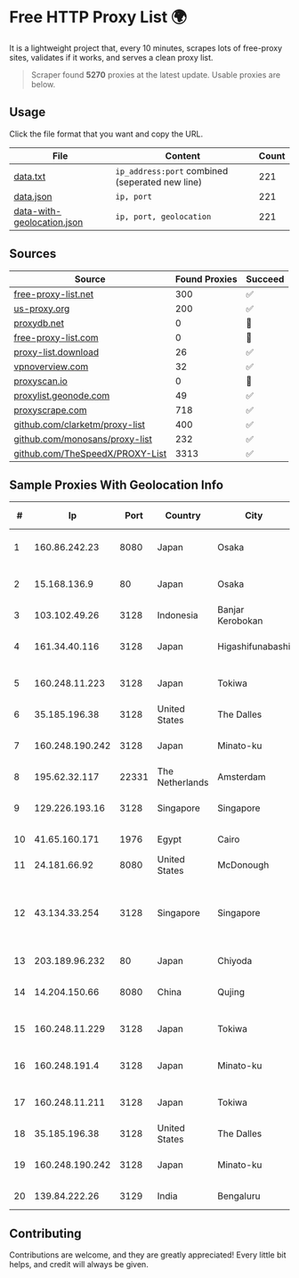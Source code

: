 
# Free HTTP Proxy List 🌍

It is a lightweight project that, every 10 minutes, scrapes lots of free-proxy sites, validates if it works, and serves a clean proxy list.


> Scraper found **5270** proxies at the latest update. Usable proxies are below.

## Usage

Click the file format that you want and copy the URL.


|File|Content|Count|
|----|-------|-----|
|[data.txt](https://raw.githubusercontent.com/themiralay/Proxy-List-World/master/data.txt)|`ip_address:port` combined (seperated new line)|221|
|[data.json](https://raw.githubusercontent.com/themiralay/Proxy-List-World/master/data.json)|`ip, port`|221|
|[data-with-geolocation.json](https://raw.githubusercontent.com/themiralay/Proxy-List-World/master/data-with-geolocation.json)|`ip, port, geolocation`|221|

## Sources

|Source|Found Proxies|Succeed|
|------|-------------|-------|
|[free-proxy-list.net](https://free-proxy-list.net)|300|✅|
|[us-proxy.org](https://www.us-proxy.org)|200|✅|
|[proxydb.net](http://proxydb.net)|0|🚫|
|[free-proxy-list.com](https://free-proxy-list.com/?page=&port=&type%5B%5D=http&type%5B%5D=https&up_time=0&search=Search)|0|🚫|
|[proxy-list.download](https://www.proxy-list.download/HTTP)|26|✅|
|[vpnoverview.com](https://vpnoverview.com/privacy/anonymous-browsing/free-proxy-servers)|32|✅|
|[proxyscan.io](https://www.proxyscan.io)|0|🚫|
|[proxylist.geonode.com](https://proxylist.geonode.com/api/proxy-list?limit=300&page=1&sort_by=lastChecked&sort_type=desc&protocols=http,https)|49|✅|
|[proxyscrape.com](https://api.proxyscrape.com/v2/?request=displayproxies&protocol=http&timeout=10000&country=all&ssl=all&anonymity=all)|718|✅|
|[github.com/clarketm/proxy-list](https://raw.githubusercontent.com/clarketm/proxy-list/master/proxy-list-raw.txt)|400|✅|
|[github.com/monosans/proxy-list](https://raw.githubusercontent.com/monosans/proxy-list/main/proxies/http.txt)|232|✅|
|[github.com/TheSpeedX/PROXY-List](https://raw.githubusercontent.com/TheSpeedX/PROXY-List/master/http.txt)|3313|✅|


## Sample Proxies With Geolocation Info

|#|Ip|Port|Country|City|Internet Service Provider|
|-|--|----|-------|----|-------------------------|
|1|160.86.242.23|8080|Japan|Osaka|Sony Network Communications Inc|
|2|15.168.136.9|80|Japan|Osaka|Amazon Technologies Inc.|
|3|103.102.49.26|3128|Indonesia|Banjar Kerobokan|PT Aplikanusa Lintasarta|
|4|161.34.40.116|3128|Japan|Higashifunabashi|NTT PC Communications, Inc.|
|5|160.248.11.223|3128|Japan|Tokiwa|NTT PC Communications, Inc.|
|6|35.185.196.38|3128|United States|The Dalles|Google LLC|
|7|160.248.190.242|3128|Japan|Minato-ku|NTT PC Communications, Inc.|
|8|195.62.32.117|22331|The Netherlands|Amsterdam|PIO-Hosting GmbH|
|9|129.226.193.16|3128|Singapore|Singapore|Tencent Cloud Computing (Beijing) Co|
|10|41.65.160.171|1976|Egypt|Cairo|Etisalat Misr Mobile BB|
|11|24.181.66.92|8080|United States|McDonough|Charter Communications|
|12|43.134.33.254|3128|Singapore|Singapore|Shenzhen Tencent Computer Systems Company Limited|
|13|203.189.96.232|80|Japan|Chiyoda|GMO Internet, Inc|
|14|14.204.150.66|8080|China|Qujing|China Unicom Yunnan Province Network|
|15|160.248.11.229|3128|Japan|Tokiwa|NTT PC Communications, Inc.|
|16|160.248.191.4|3128|Japan|Minato-ku|NTT PC Communications, Inc.|
|17|160.248.11.211|3128|Japan|Tokiwa|NTT PC Communications, Inc.|
|18|35.185.196.38|3128|United States|The Dalles|Google LLC|
|19|160.248.190.242|3128|Japan|Minato-ku|NTT PC Communications, Inc.|
|20|139.84.222.26|3129|India|Bengaluru|The Constant Company, LLC|



## Contributing

Contributions are welcome, and they are greatly appreciated! Every
little bit helps, and credit will always be given.

